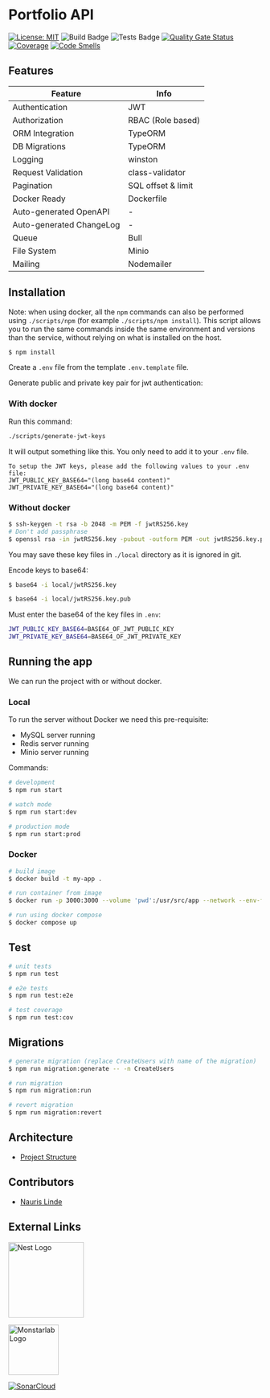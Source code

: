# Portfolio API

[![License: MIT](https://img.shields.io/badge/License-MIT-green.svg)](https://opensource.org/licenses/MIT)
![Build Badge](https://github.com/FaZeRs/portfolio-api/workflows/build/badge.svg)
![Tests Badge](https://github.com/FaZeRs/portfolio-api/workflows/tests/badge.svg)
[![Quality Gate Status](https://sonarcloud.io/api/project_badges/measure?project=FaZeRs_portfolio-api&metric=alert_status)](https://sonarcloud.io/dashboard?id=FaZeRs_portfolio-api)
[![Coverage](https://sonarcloud.io/api/project_badges/measure?project=FaZeRs_portfolio-api&metric=coverage)](https://sonarcloud.io/dashboard?id=FaZeRs_portfolio-api)
[![Code Smells](https://sonarcloud.io/api/project_badges/measure?project=FaZeRs_portfolio-api&metric=code_smells)](https://sonarcloud.io/dashboard?id=FaZeRs_portfolio-api)

## Features

| Feature                  | Info               |
|--------------------------|--------------------|
| Authentication           | JWT                |
| Authorization            | RBAC (Role based)  |
| ORM Integration          | TypeORM            |
| DB Migrations            | TypeORM            |
| Logging                  | winston            |
| Request Validation       | class-validator    |
| Pagination               | SQL offset & limit |
| Docker Ready             | Dockerfile         |
| Auto-generated OpenAPI   | -                  |
| Auto-generated ChangeLog | -                  |
| Queue                    | Bull               |
| File System              | Minio              |
| Mailing                  | Nodemailer         |

## Installation

Note: when using docker, all the `npm` commands can also be performed using `./scripts/npm` (for example `./scripts/npm install`).
This script allows you to run the same commands inside the same environment and versions than the service, without relying on what is installed on the host.

```bash
$ npm install
```

Create a `.env` file from the template `.env.template` file.

Generate public and private key pair for jwt authentication:

### With docker

Run this command:
```bash
./scripts/generate-jwt-keys
```

It will output something like this. You only need to add it to your `.env` file.
```
To setup the JWT keys, please add the following values to your .env file:
JWT_PUBLIC_KEY_BASE64="(long base64 content)"
JWT_PRIVATE_KEY_BASE64="(long base64 content)"
```

### Without docker

```bash
$ ssh-keygen -t rsa -b 2048 -m PEM -f jwtRS256.key
# Don't add passphrase
$ openssl rsa -in jwtRS256.key -pubout -outform PEM -out jwtRS256.key.pub
```

You may save these key files in `./local` directory as it is ignored in git.

Encode keys to base64:

```bash
$ base64 -i local/jwtRS256.key

$ base64 -i local/jwtRS256.key.pub
```

Must enter the base64 of the key files in `.env`:

```bash
JWT_PUBLIC_KEY_BASE64=BASE64_OF_JWT_PUBLIC_KEY
JWT_PRIVATE_KEY_BASE64=BASE64_OF_JWT_PRIVATE_KEY
```

## Running the app

We can run the project with or without docker.

### Local

To run the server without Docker we need this pre-requisite:

- MySQL server running
- Redis server running
- Minio server running

Commands:

```bash
# development
$ npm run start

# watch mode
$ npm run start:dev

# production mode
$ npm run start:prod
```

### Docker

```bash
# build image
$ docker build -t my-app .

# run container from image
$ docker run -p 3000:3000 --volume 'pwd':/usr/src/app --network --env-file .env my-app

# run using docker compose
$ docker compose up
```

## Test

```bash
# unit tests
$ npm run test

# e2e tests
$ npm run test:e2e

# test coverage
$ npm run test:cov
```

## Migrations

```bash
# generate migration (replace CreateUsers with name of the migration)
$ npm run migration:generate -- -n CreateUsers

# run migration
$ npm run migration:run

# revert migration
$ npm run migration:revert
```

## Architecture

- [Project Structure](./docs/project-structure.md)

## Contributors

- [Nauris Linde](https://github.com/FaZeRs)

## External Links

<a href="http://nestjs.com/" target="blank"><img src="https://nestjs.com/img/logo.svg" width="150" alt="Nest Logo" /></a>

<a href="https://github.com/monstar-lab-oss/nestjs-starter-rest-api" target="blank"><img src="https://avatars.githubusercontent.com/u/60748511" height="100" alt="Monstarlab Logo" /></a>

[![SonarCloud](https://sonarcloud.io/images/project_badges/sonarcloud-white.svg)](https://sonarcloud.io/dashboard?id=FaZeRs_portfolio-api)
